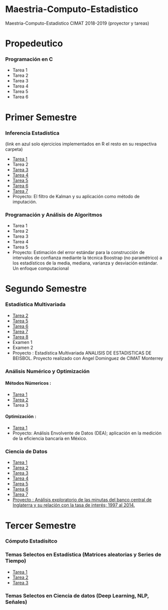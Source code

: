 # Maestria-Computo-Estadistico
Maestria-Computo-Estadistico CIMAT 2018-2019 (proyector y tareas)

# Propedeutico
### Programación en C
* Tarea 1
* Tarea 2
* Tarea 3
* Tarea 4
* Tarea 5
* Tarea 6

# Primer Semestre
### Inferencia Estadística 
(link en azul solo ejercicios implementados en R el resto en su respectiva carpeta)
* [Tarea 1](https://nbviewer.jupyter.org/github/hairo1421/Maestria-Computo-Estadistico/blob/master/01-Primer%20Semestre/Inferencia%20Estad%C3%ADstica/Tareas/Tarea%201/Ejercicios%20en%20R/Tarea1_IE.html)
* Tarea 2
* [Tarea 3](https://github.com/hairo1421/Maestria-Computo-Estadistico/blob/master/01-Primer%20Semestre/Inferencia%20Estad%C3%ADstica/Tareas/Tarea%203/Ejercicios%20en%20R/Tarea_3_Miranda_Belmonte_Hairo_Ulises.html)
* [Tarea 4](https://nbviewer.jupyter.org/github/hairo1421/Maestria-Computo-Estadistico/blob/master/01-Primer%20Semestre/Inferencia%20Estad%C3%ADstica/Tareas/Tarea%204/Ejercicios%20en%20R/Tarea%204.html)
* [Tarea 5](https://nbviewer.jupyter.org/github/hairo1421/Maestria-Computo-Estadistico/blob/master/01-Primer%20Semestre/Inferencia%20Estad%C3%ADstica/Tareas/Tarea%205/Ejercicios%20en%20R/Tarea%205.html)
* [Tarea 6](https://nbviewer.jupyter.org/github/hairo1421/Maestria-Computo-Estadistico/blob/master/01-Primer%20Semestre/Inferencia%20Estad%C3%ADstica/Tareas/Tarea%206/Ejercicios%20en%20R/Tarea_6_Miranda_Belmonte_Hairo_Ulises_Inferencia.html)
* [Tarea 7](https://nbviewer.jupyter.org/github/hairo1421/Maestria-Computo-Estadistico/blob/master/01-Primer%20Semestre/Inferencia%20Estad%C3%ADstica/Tareas/Tarea%207/Ejercicios%20en%20R/Tarea7_Miranda_Belmonte_Hairo_Ulises.html)
* Proyecto: El filtro de Kalman y su aplicación como método de
imputación.
### Programación y Análisis de Algoritmos
* Tarea 1
* Tarea 2
* Tarea 3
* Tarea 4
* Tarea 5
* Proyecto: Estimación del error estándar para la construcción de
intervalos de confianza mediante la técnica Boostrap
(no paramétrico) a los estadísticos de la media,
mediana, varianza y desviación estándar. Un enfoque
computacional

# Segundo Semestre
### Estadística Multivariada
* [Tarea 2](https://nbviewer.jupyter.org/github/hairo1421/Maestria-Computo-Estadistico/blob/master/02-Segundo%20Semestre%20-%20Estad%C3%ADstica%20Multivariada/Tarea%202/Tarea_2_Miranda_Blemonte_Hairo_Ulises.html)
* [Tarea 5](https://nbviewer.jupyter.org/github/hairo1421/Maestria-Computo-Estadistico/blob/master/02-Segundo%20Semestre%20-%20Estad%C3%ADstica%20Multivariada/Tarea%205/Tarea_5_Hairo_Ulises_Miranda_Belmonte.html)
* [Tarea 6](https://nbviewer.jupyter.org/github/hairo1421/Maestria-Computo-Estadistico/blob/master/02-Segundo%20Semestre%20-%20Estad%C3%ADstica%20Multivariada/Tarea%206/Tarea%206%20Hairo%20Ulises%20Miranda%20Belmonte.html)
* [Tarea 7](https://nbviewer.jupyter.org/github/hairo1421/Maestria-Computo-Estadistico/blob/master/02-Segundo%20Semestre%20-%20Estad%C3%ADstica%20Multivariada/Tarea%207/Tarea_7_Hairo_Ulises_Miranda_Belmonte.html)
* [Tarea 8](https://nbviewer.jupyter.org/github/hairo1421/Maestria-Computo-Estadistico/blob/master/02-Segundo%20Semestre%20-%20Estad%C3%ADstica%20Multivariada/Tarea%208/Tarea%208%20Hairo%20Ulises%20Miranda%20Belmonte.html)
* Examen 1
* Examen 2
* Proyecto : Estadística Multivariada
ANALISIS DE ESTADISTICAS DE BEISBOL. Proyecto realizado con Angel Dominguez de CIMAT Monterrey

### Análisis Numérico y Optimización 
#### Métodos Númericos :
* [Tarea 1](https://nbviewer.jupyter.org/github/hairo1421/Maestria-Computo-Estadistico/blob/master/03-Segundo%20Semestre%20-%20An%C3%A1lisis%20Num%C3%A9rico%20y%20Optimizaci%C3%B3n/M%C3%A9todos%20N%C3%BAmericos/Tarea%201/Soluci%C3%B3n/Tarea%201%20M%C3%A9todos%20N%C3%BAmericos%20Hairo%20Miranda.ipynb)
* [Tarea 2](https://nbviewer.jupyter.org/github/hairo1421/Maestria-Computo-Estadistico/blob/master/03-Segundo%20Semestre%20-%20An%C3%A1lisis%20Num%C3%A9rico%20y%20Optimizaci%C3%B3n/M%C3%A9todos%20N%C3%BAmericos/Tarea%202/Soluci%C3%B3n/Tarea%202%20Metodos%20Numericos.ipynb)
* Tarea 3
#### Optimización :
* [Tarea 1](https://nbviewer.jupyter.org/github/hairo1421/Maestria-Computo-Estadistico/blob/master/03-Segundo%20Semestre%20-%20An%C3%A1lisis%20Num%C3%A9rico%20y%20Optimizaci%C3%B3n/Optimizaci%C3%B3n/Tarea_1_Hairo_Ulises_Miranda_Belmonte.html)
* Proyecto: Análisis Envolvente de Datos (DEA);
aplicación en la medición de la eficiencia
bancaria en México.
### Ciencia de Datos
* [Tarea 1](https://github.com/hairo1421/Maestria-Computo-Estadistico/blob/master/04-Segundo%20Semestre%20-%20Ciencia%20de%20Datos/Tareas/Tarea%201/Tarea%201.pdf)
* [Tarea 2](https://github.com/hairo1421/Maestria-Computo-Estadistico/blob/master/04-Segundo%20Semestre%20-%20Ciencia%20de%20Datos/Tareas/Tarea%202/Soluci%C3%B3n/Tarea%202%20reporte.pdf)
* [Tarea 3](https://github.com/hairo1421/Maestria-Computo-Estadistico/blob/master/04-Segundo%20Semestre%20-%20Ciencia%20de%20Datos/Tareas/Tarea%203/Soluci%C3%B3n/Tarea%203%20Miranda%20Belmonte%20Hairo.pdf)
* [Tarea 4](https://github.com/hairo1421/Maestria-Computo-Estadistico/blob/master/04-Segundo%20Semestre%20-%20Ciencia%20de%20Datos/Tareas/Tarea%204/Soluci%C3%B3n/Tarea%204%20Miranda%20Belmonte%20Hairo.pdf)
* [Tarea 5](https://github.com/hairo1421/Maestria-Computo-Estadistico/blob/master/04-Segundo%20Semestre%20-%20Ciencia%20de%20Datos/Tareas/Tarea%205/Soluci%C3%B3n/Tarea%205%20Miranda%20Belmonte%20Hairo.pdf)
* [Tarea 6](https://github.com/hairo1421/Maestria-Computo-Estadistico/blob/master/04-Segundo%20Semestre%20-%20Ciencia%20de%20Datos/Tareas/Tarea%206/Soluci%C3%B3n/Tarea%206%20Miranda%20Belmonte%20Hairo.pdf)
* [Tarea 7](https://github.com/hairo1421/Maestria-Computo-Estadistico/blob/master/04-Segundo%20Semestre%20-%20Ciencia%20de%20Datos/Tareas/Tarea%207/Tarea%207.pdf)
* [Proyecto : Análisis exploratorio de las minutas del banco
central de Inglaterra y su relación con la tasa
de interés; 1997 al 2014.](https://github.com/hairo1421/Maestria-Computo-Estadistico/blob/master/04-Segundo%20Semestre%20-%20Ciencia%20de%20Datos/Proyecto/Presentaci%C3%B3n%20Hairo%20Belmonte.pdf)

# Tercer Semestre

### Cómputo Estadísitco 

### Temas Selectos en Estadística (Matrices aleatorias y Series de Tiempo)
* [Tarea 1](https://nbviewer.jupyter.org/github/hairo1421/Maestria-Computo-Estadistico/blob/master/05%20-%20Tercer%20Semestre%20Temas%20en%20Estad%C3%ADstica/Matrices%20Aleatorias/Tarea%201%20Modelo%20de%20Brown.ipynb)
* [Tarea 2](https://nbviewer.jupyter.org/github/hairo1421/Maestria-Computo-Estadistico/blob/master/05%20-%20Tercer%20Semestre%20Temas%20en%20Estad%C3%ADstica/Matrices%20Aleatorias/Tarea%202%20Distribuci%C3%B3n%20de%20Wishart%20y%20Marcenko-Pastur.ipynb)
* [Tarea 3](https://nbviewer.jupyter.org/github/hairo1421/Maestria-Computo-Estadistico/blob/master/05%20-%20Tercer%20Semestre%20Temas%20en%20Estad%C3%ADstica/Matrices%20Aleatorias/Tarea%203%20Ley%20del%20semic%C3%ADrculo%20de%20Wigner%20.ipynb)
### Temas Selectos en Ciencia de datos (Deep Learning, NLP, Señales)
